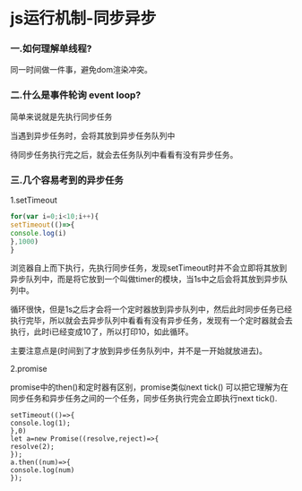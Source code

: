 # js运行机制-同步异步

### 一.如何理解单线程?

同一时间做一件事，避免dom渲染冲突。

### 二.什么是事件轮询 event loop?

简单来说就是先执行同步任务

当遇到异步任务时，会将其放到异步任务队列中

待同步任务执行完之后，就会去任务队列中看看有没有异步任务。

### 三.几个容易考到的异步任务

1.setTimeout

```javascript
for(var i=0;i<10;i++){
setTimeout(()=>{
console.log(i)  
},1000)
}
```

浏览器自上而下执行，先执行同步任务，发现setTimeout时并不会立即将其放到异步队列中，而是将它放到一个叫做timer的模块，当1s中之后会将其放到异步队列中。

循环很快，但是1s之后才会将一个定时器放到异步队列中，然后此时同步任务已经执行完毕，所以就会去异步队列中看看有没有异步任务，发现有一个定时器就会去执行，此时i已经变成10了，所以打印10，如此循环。

主要注意点是(时间到了才放到异步任务队列中，并不是一开始就放进去)。

2.promise

promise中的then()和定时器有区别，promise类似next tick() 可以把它理解为在同步任务和异步任务之间的一个任务，同步任务执行完会立即执行next tick().

```
setTimeout(()=>{
console.log(1);
},0)
let a=new Promise((resolve,reject)=>{
resolve(2);
});
a.then((num)=>{
console.log(num)
});
```



